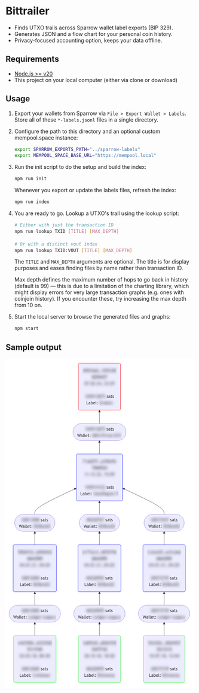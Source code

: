# Bittrailer

- Finds UTXO trails across Sparrow wallet label exports (BIP 329).
- Generates JSON and a flow chart for your personal coin history.
- Privacy-focused accounting option, keeps your data offline.

## Requirements

- [Node.js >= v20](https://nodejs.org/)
- This project on your local computer (either via clone or download)

## Usage

1. Export your wallets from Sparrow via `File > Export Wallet > Labels`.
   Store all of these `*-labels.jsonl` files in a single directory.

2. Configure the path to this directory and an optional custom mempool.space instance:

    ```bash
    export SPARROW_EXPORTS_PATH="../sparrow-labels"
    export MEMPOOL_SPACE_BASE_URL="https://mempool.local"
    ```

3. Run the init script to do the setup and build the index:

    ```bash
    npm run init
    ```

   Whenever you export or update the labels files, refresh the index:

    ```bash
    npm run index
    ```

4. You are ready to go. Lookup a UTXO's trail using the lookup script:

    ```bash
    # Either with just the transaction ID
    npm run lookup TXID [TITLE] [MAX_DEPTH]

    # Or with a distinct vout index
    npm run lookup TXID:VOUT [TITLE] [MAX_DEPTH]
    ```

    The `TITLE` and `MAX_DEPTH` arguments are optional.
    The title is for display purposes and eases finding files by name rather than transaction ID.

    Max depth defines the maximum number of hops to go back in history (default is 99) — this is due to a limitation of the charting library, which might display errors for very large transaction graphs (e.g. ones with coinjoin history). If you encounter these, try increasing the max depth from 10 on.

5. Start the local server to browse the generated files and graphs:

    ```bash
    npm start
    ```

## Sample output

![Sample output](./sample.png)
